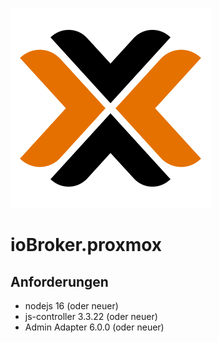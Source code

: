 ![Logo](../../admin/proxmox.png)

# ioBroker.proxmox

## Anforderungen

- nodejs 16 (oder neuer)
- js-controller 3.3.22 (oder neuer)
- Admin Adapter 6.0.0 (oder neuer)
